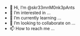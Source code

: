 - 👋 Hi, I’m @skr33mnM0nk3pAnts
- 👀 I’m interested in ...
- 🌱 I’m currently learning ...
- 💞️ I’m looking to collaborate on ...
- 📫 How to reach me ...

<!---
skr33mnM0nk3pAnts/skr33mnM0nk3pAnts is a ✨ special ✨ repository because its `README.md` (this file) appears on your GitHub profile.
You can click the Preview link to take a look at your changes.
--->
